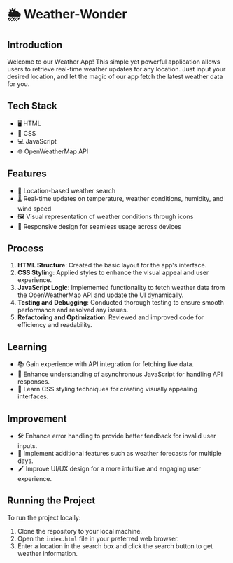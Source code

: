 # 🌦️ Weather-Wonder

## Introduction

Welcome to our Weather App! This simple yet powerful application allows users to retrieve real-time weather updates for any location. Just input your desired location, and let the magic of our app fetch the latest weather data for you.

## Tech Stack

- 🖥️ HTML
- 🎨 CSS
- 💻 JavaScript
- 🌐 OpenWeatherMap API

## Features

- 📍 Location-based weather search
- 🌡️ Real-time updates on temperature, weather conditions, humidity, and wind speed
- 🖼️ Visual representation of weather conditions through icons
- 📱 Responsive design for seamless usage across devices

## Process

1. **HTML Structure**: Created the basic layout for the app's interface.
2. **CSS Styling**: Applied styles to enhance the visual appeal and user experience.
3. **JavaScript Logic**: Implemented functionality to fetch weather data from the OpenWeatherMap API and update the UI dynamically.
4. **Testing and Debugging**: Conducted thorough testing to ensure smooth performance and resolved any issues.
5. **Refactoring and Optimization**: Reviewed and improved code for efficiency and readability.

## Learning

- 📚 Gain experience with API integration for fetching live data.
- 🔄 Enhance understanding of asynchronous JavaScript for handling API responses.
- 🎨 Learn CSS styling techniques for creating visually appealing interfaces.

## Improvement

- 🛠️ Enhance error handling to provide better feedback for invalid user inputs.
- 📅 Implement additional features such as weather forecasts for multiple days.
- 🖌️ Improve UI/UX design for a more intuitive and engaging user experience.

## Running the Project

To run the project locally:

1. Clone the repository to your local machine.
2. Open the `index.html` file in your preferred web browser.
3. Enter a location in the search box and click the search button to get weather information.
